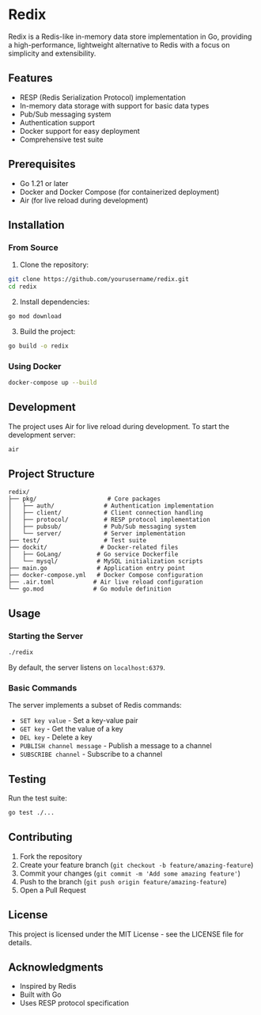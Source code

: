 # Redix

Redix is a Redis-like in-memory data store implementation in Go, providing a high-performance, lightweight alternative to Redis with a focus on simplicity and extensibility.

## Features

- RESP (Redis Serialization Protocol) implementation
- In-memory data storage with support for basic data types
- Pub/Sub messaging system
- Authentication support
- Docker support for easy deployment
- Comprehensive test suite

## Prerequisites

- Go 1.21 or later
- Docker and Docker Compose (for containerized deployment)
- Air (for live reload during development)

## Installation

### From Source

1. Clone the repository:
```bash
git clone https://github.com/yourusername/redix.git
cd redix
```

2. Install dependencies:
```bash
go mod download
```

3. Build the project:
```bash
go build -o redix
```

### Using Docker

```bash
docker-compose up --build
```

## Development

The project uses Air for live reload during development. To start the development server:

```bash
air
```

## Project Structure

```
redix/
├── pkg/                    # Core packages
│   ├── auth/              # Authentication implementation
│   ├── client/            # Client connection handling
│   ├── protocol/          # RESP protocol implementation
│   ├── pubsub/            # Pub/Sub messaging system
│   └── server/            # Server implementation
├── test/                  # Test suite
├── dockit/               # Docker-related files
│   ├── GoLang/          # Go service Dockerfile
│   └── mysql/           # MySQL initialization scripts
├── main.go              # Application entry point
├── docker-compose.yml   # Docker Compose configuration
├── .air.toml           # Air live reload configuration
└── go.mod              # Go module definition
```

## Usage

### Starting the Server

```bash
./redix
```

By default, the server listens on `localhost:6379`.

### Basic Commands

The server implements a subset of Redis commands:

- `SET key value` - Set a key-value pair
- `GET key` - Get the value of a key
- `DEL key` - Delete a key
- `PUBLISH channel message` - Publish a message to a channel
- `SUBSCRIBE channel` - Subscribe to a channel

## Testing

Run the test suite:

```bash
go test ./...
```

## Contributing

1. Fork the repository
2. Create your feature branch (`git checkout -b feature/amazing-feature`)
3. Commit your changes (`git commit -m 'Add some amazing feature'`)
4. Push to the branch (`git push origin feature/amazing-feature`)
5. Open a Pull Request

## License

This project is licensed under the MIT License - see the LICENSE file for details.

## Acknowledgments

- Inspired by Redis
- Built with Go
- Uses RESP protocol specification 